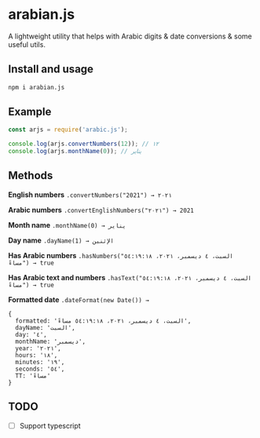# arabian.js
A lightweight utility that helps with Arabic digits & date conversions & some useful utils.

## Install and usage

```sh
npm i arabian.js
```

## Example
```js
const arjs = require('arabic.js');

console.log(arjs.convertNumbers(12)); // ١٢
console.log(arjs.monthName(0)); // يناير
```

## Methods
**English numbers** `.convertNumbers("2021") → ٢٠٢١`

**Arabic numbers** `.convertEnglishNumbers("٢٠٢١") → 2021`

**Month name** `.monthName(0) → يناير`

**Day name** `.dayName(1) → الإثنين`

**Has Arabic numbers** `.hasNumbers("السبت، ٤ ديسمبر، ٢٠٢١، ٥٤:١٩:١٨ مساءً") → true`

**Has Arabic text and numbers** `.hasText("السبت، ٤ ديسمبر، ٢٠٢١، ٥٤:١٩:١٨ مساءً") → true`

**Formatted date** `.dateFormat(new Date()) → `
```
{
  formatted: 'السبت، ٤ ديسمبر، ٢٠٢١، ٥٤:١٩:١٨ مساءً',
  dayName: 'السبت',
  day: '٤',
  monthName: 'ديسمبر',
  year: '٢٠٢١',
  hours: '١٨',
  minutes: '١٩',
  seconds: '٥٤',
  TT: 'مساءً'
}
```

## TODO
- [ ] Support typescript
